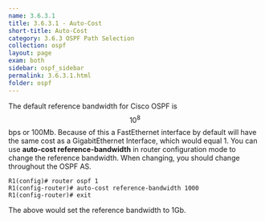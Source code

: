 ```yaml
---
name: 3.6.3.1
title: 3.6.3.1 - Auto-Cost
short-title: Auto-Cost
category: 3.6.3 OSPF Path Selection
collection: ospf
layout: page
exam: both
sidebar: ospf_sidebar
permalink: 3.6.3.1.html
folder: ospf
---
```

The default reference bandwidth for Cisco OSPF is $$10^8$$ bps or 100Mb. Because of this a FastEthernet interface by default will have the same cost as a GigabitEthernet Interface, which would equal 1. You can use **auto-cost reference-bandwidth** in router configuration mode to change the reference bandwidth. When changing, you should change throughout the OSPF AS.
```
R1(config)# router ospf 1
R1(config-router)# auto-cost reference-bandwidth 1000
R1(config-router)# exit
```
The above would set the reference bandwidth to 1Gb.
